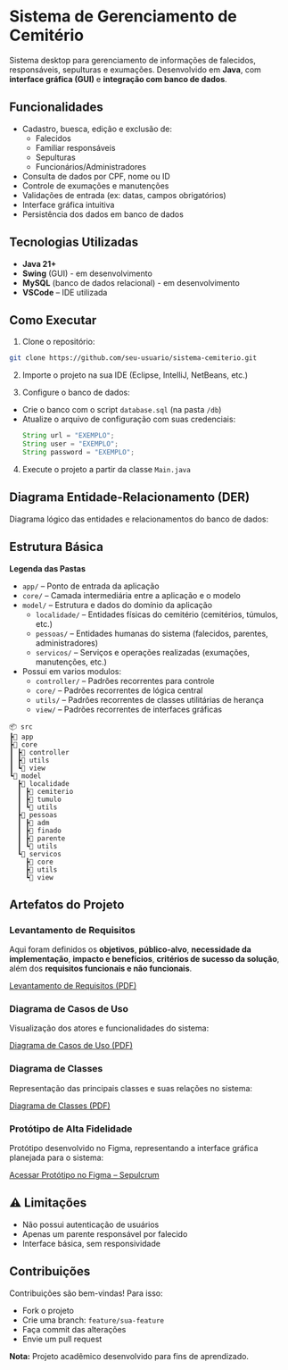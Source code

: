 # Sistema de Gerenciamento de Cemitério

Sistema desktop para gerenciamento de informações de falecidos, responsáveis, sepulturas e exumações. Desenvolvido em **Java**, com **interface gráfica (GUI)** e **integração com banco de dados**.

## Funcionalidades

- Cadastro, buesca, edição e exclusão de:
  - Falecidos
  - Familiar responsáveis
  - Sepulturas
  - Funcionários/Administradores
- Consulta de dados por CPF, nome ou ID
- Controle de exumações e manutenções
- Validações de entrada (ex: datas, campos obrigatórios)
- Interface gráfica intuitiva
- Persistência dos dados em banco de dados

## Tecnologias Utilizadas

- **Java 21+**
- **Swing** (GUI) - em desenvolvimento
- **MySQL** (banco de dados relacional) - em desenvolvimento
- **VSCode** – IDE utilizada

## Como Executar

1. Clone o repositório:
  ```bash
  git clone https://github.com/seu-usuario/sistema-cemiterio.git
  ```

2. Importe o projeto na sua IDE (Eclipse, IntelliJ, NetBeans, etc.)

3. Configure o banco de dados:
- Crie o banco com o script `database.sql` (na pasta `/db`)
- Atualize o arquivo de configuração com suas credenciais:
  ```Java
  String url = "EXEMPLO";
  String user = "EXEMPLO";
  String password = "EXEMPLO";
  ```

4. Execute o projeto a partir da classe `Main.java`

## Diagrama Entidade-Relacionamento (DER)

Diagrama lógico das entidades e relacionamentos do banco de dados:


## Estrutura Básica

**Legenda das Pastas**
- `app/` – Ponto de entrada da aplicação
- `core/` – Camada intermediária entre a aplicação e o modelo
- `model/` – Estrutura e dados do domínio da aplicação
  - `localidade/` – Entidades físicas do cemitério (cemitérios, túmulos, etc.)
  - `pessoas/` – Entidades humanas do sistema (falecidos, parentes, administradores)
  - `servicos/` – Serviços e operações realizadas (exumações, manutenções, etc.)
- Possui em varios modulos:
  - `controller/` – Padrões recorrentes para controle
  - `core/` – Padrões recorrentes de lógica central
  - `utils/` – Padrões recorrentes de classes utilitárias de herança
  - `view/` – Padrões recorrentes de interfaces gráficas

```
📦 src
┣📂 app
┣📂 core
┃ ┣📂 controller
┃ ┣📂 utils
┃ ┗📂 view
┗📂 model
  ┣📂 localidade
  ┃ ┣📂 cemiterio
  ┃ ┣📂 tumulo
  ┃ ┗📂 utils
  ┣📂 pessoas
  ┃ ┣📂 adm
  ┃ ┣📂 finado
  ┃ ┣📂 parente
  ┃ ┗📂 utils
  ┗📂 servicos
    ┣📂 core
    ┣📂 utils
    ┗📂 view
```

## Artefatos do Projeto

### Levantamento de Requisitos

Aqui foram definidos os **objetivos**, **público-alvo**, **necessidade da implementação**, **impacto e benefícios**, **critérios de sucesso da solução**, além dos **requisitos funcionais e não funcionais**.

[Levantamento de Requisitos (PDF)](https://github.com/AzumaNoDoragon/Sepulcrum/blob/main/documentacao/Levantamento%20de%20requisios.pdf)

### Diagrama de Casos de Uso

Visualização dos atores e funcionalidades do sistema:

[Diagrama de Casos de Uso (PDF)](https://github.com/AzumaNoDoragon/Sepulcrum/blob/main/documentacao/Diagrama%20de%20Casos%20de%20uso.pdf)

### Diagrama de Classes

Representação das principais classes e suas relações no sistema:

[Diagrama de Classes (PDF)](https://github.com/AzumaNoDoragon/Sepulcrum/blob/main/documentacao/Diagrama%20de%20Classes.pdf)

### Protótipo de Alta Fidelidade

Protótipo desenvolvido no Figma, representando a interface gráfica planejada para o sistema:

[Acessar Protótipo no Figma – Sepulcrum](https://www.figma.com/proto/A5obT1irJp1okvwqMJ6vkt/Sepulcrum?node-id=0-1&t=4ha3TvRyFWAvMtRV-1)

## ⚠️ Limitações

- Não possui autenticação de usuários
- Apenas um parente responsável por falecido
- Interface básica, sem responsividade

## Contribuições

Contribuições são bem-vindas! Para isso:

- Fork o projeto
- Crie uma branch: `feature/sua-feature`
- Faça commit das alterações
- Envie um pull request

**Nota:** Projeto acadêmico desenvolvido para fins de aprendizado.